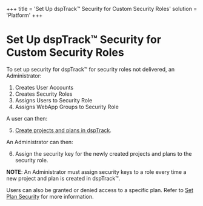 +++
title = 'Set Up dspTrack™ Security for Custom Security Roles'
solution = 'Platform'
+++

# Set Up dspTrack™ Security for Custom Security Roles

To set up security for dspTrack™ for security roles not delivered, an
Administrator:

1.  Creates User Accounts
2.  Creates Security Roles
3.  Assigns Users to Security Role
4.  Assigns WebApp Groups to Security Role  

A user can then:

5.  [Create projects and plans in
    dspTrack](../Use_Cases/Organize_Plans_with_Projects).  

An Administrator can then:

6.  Assign the security key for the newly created projects and plans to
    the security role.

**NOTE**: An Administrator must assign security keys to a role every
time a new project and plan is created in dspTrack™.

Users can also be granted or denied access to a specific plan. Refer to
[Set Plan Security](Set_Plan_Security) for more information.
